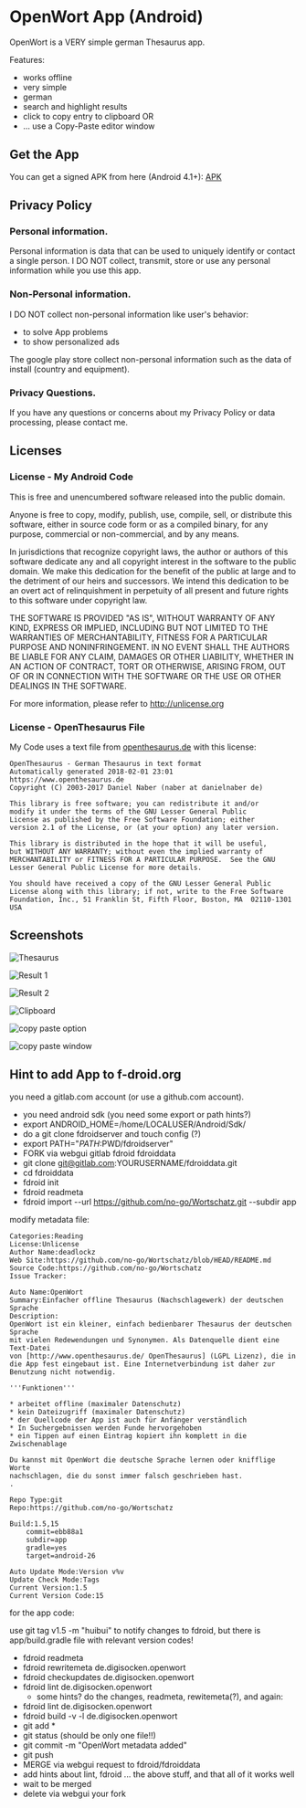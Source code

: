 # OpenWort App (Android)

OpenWort is a VERY simple german Thesaurus app.

Features:

 -  works offline
 -  very simple
 -  german
 -  search and highlight results
 -  click to copy entry to clipboard OR
 -  ... use a Copy-Paste editor window

## Get the App

You can get a signed APK from here (Android 4.1+): [APK](https://raw.githubusercontent.com/no-go/Wortschatz/master/app/release/app-release.apk)

## Privacy Policy

### Personal information.

Personal information is data that can be used to uniquely identify or contact a single person. I DO NOT collect, transmit, store or use any personal information while you use this app.

### Non-Personal information.

I DO NOT collect non-personal information like user's behavior:

 -  to solve App problems
 -  to show personalized ads

The google play store collect non-personal information such as the data of install (country and equipment).

### Privacy Questions.

If you have any questions or concerns about my Privacy Policy or data processing, please contact me.


## Licenses

### License - My Android Code

This is free and unencumbered software released into the public domain.

Anyone is free to copy, modify, publish, use, compile, sell, or distribute this software, either in source code form or as a compiled binary, for any purpose, commercial or non-commercial, and by any means.

In jurisdictions that recognize copyright laws, the author or authors of this software dedicate any and all copyright interest in the software to the public domain. We make this dedication for the benefit of the public at large and to the detriment of our heirs and successors. We intend this dedication to be an overt act of relinquishment in perpetuity of all present and future rights to this software under copyright law.

THE SOFTWARE IS PROVIDED "AS IS", WITHOUT WARRANTY OF ANY KIND, EXPRESS OR IMPLIED, INCLUDING BUT NOT LIMITED TO THE WARRANTIES OF MERCHANTABILITY, FITNESS FOR A PARTICULAR PURPOSE AND NONINFRINGEMENT. IN NO EVENT SHALL THE AUTHORS BE LIABLE FOR ANY CLAIM, DAMAGES OR OTHER LIABILITY, WHETHER IN AN ACTION OF CONTRACT, TORT OR OTHERWISE, ARISING FROM, OUT OF OR IN CONNECTION WITH THE SOFTWARE OR THE USE OR OTHER DEALINGS IN THE SOFTWARE.

For more information, please refer to http://unlicense.org

### License - OpenThesaurus File

My Code uses a text file from [openthesaurus.de](https://www.openthesaurus.de)
with this license:

    OpenThesaurus - German Thesaurus in text format
    Automatically generated 2018-02-01 23:01
    https://www.openthesaurus.de
    Copyright (C) 2003-2017 Daniel Naber (naber at danielnaber de)
    
    This library is free software; you can redistribute it and/or
    modify it under the terms of the GNU Lesser General Public
    License as published by the Free Software Foundation; either
    version 2.1 of the License, or (at your option) any later version.
    
    This library is distributed in the hope that it will be useful,
    but WITHOUT ANY WARRANTY; without even the implied warranty of
    MERCHANTABILITY or FITNESS FOR A PARTICULAR PURPOSE.  See the GNU
    Lesser General Public License for more details.
    
    You should have received a copy of the GNU Lesser General Public
    License along with this library; if not, write to the Free Software
    Foundation, Inc., 51 Franklin St, Fifth Floor, Boston, MA  02110-1301 USA

## Screenshots

![Thesaurus](img/thesaurus.jpg)

![Result 1](img/result.jpg)

![Result 2](img/result2.jpg)

![Clipboard](img/clipboard.jpg)

![copy paste option](img/copypaste.jpg)

![copy paste window](img/copypastewin.jpg)

## Hint to add App to f-droid.org

you need a gitlab.com account (or use a github.com account).

 -  you need android sdk (you need some export or path hints?)
 -  export ANDROID_HOME=/home/LOCALUSER/Android/Sdk/
 -  do a git clone fdroidserver and touch config (?)
 -  export PATH="$PATH:$PWD/fdroidserver"
 -  FORK via webgui gitlab fdroid fdroiddata
 -  git clone git@gitlab.com:YOURUSERNAME/fdroiddata.git
 -  cd fdroiddata
 -  fdroid init
 -  fdroid readmeta
 -  fdroid import --url https://github.com/no-go/Wortschatz.git --subdir app

modify metadata file:

    Categories:Reading
    License:Unlicense
    Author Name:deadlockz
    Web Site:https://github.com/no-go/Wortschatz/blob/HEAD/README.md
    Source Code:https://github.com/no-go/Wortschatz
    Issue Tracker:
    
    Auto Name:OpenWort
    Summary:Einfacher offline Thesaurus (Nachschlagewerk) der deutschen Sprache
    Description:
    OpenWort ist ein kleiner, einfach bedienbarer Thesaurus der deutschen Sprache
    mit vielen Redewendungen und Synonymen. Als Datenquelle dient eine Text-Datei
    von [http://www.openthesaurus.de/ OpenThesaurus] (LGPL Lizenz), die in
    die App fest eingebaut ist. Eine Internetverbindung ist daher zur
    Benutzung nicht notwendig.
    
    '''Funktionen'''
    
    * arbeitet offline (maximaler Datenschutz)
    * kein Dateizugriff (maximaler Datenschutz)
    * der Quellcode der App ist auch für Anfänger verständlich
    * In Suchergebnissen werden Funde hervorgehoben
    * ein Tippen auf einen Eintrag kopiert ihn komplett in die Zwischenablage
    
    Du kannst mit OpenWort die deutsche Sprache lernen oder knifflige Worte
    nachschlagen, die du sonst immer falsch geschrieben hast.
    .
    
    Repo Type:git
    Repo:https://github.com/no-go/Wortschatz
    
    Build:1.5,15
        commit=ebb88a1
        subdir=app
        gradle=yes
        target=android-26
    
    Auto Update Mode:Version v%v
    Update Check Mode:Tags
    Current Version:1.5
    Current Version Code:15

for the app code:

use git tag v1.5 -m "huibui" to notify changes to fdroid, but there
is app/build.gradle file with relevant version codes!

 -  fdroid readmeta
 -  fdroid rewritemeta de.digisocken.openwort
 -  fdroid checkupdates de.digisocken.openwort
 -  fdroid lint de.digisocken.openwort
     -  some hints? do the changes, readmeta, rewitemeta(?), and again:
 -  fdroid lint de.digisocken.openwort
 -  fdroid build -v -l de.digisocken.openwort
 -  git add *
 -  git status (should be only one file!!)
 -  git commit -m "OpenWort metadata added"
 -  git push
 -  MERGE via webgui request to fdroid/fdroiddata
 -  add hints about lint, fdroid ... the above stuff, and that all of it works well
 -  wait to be merged
 -  delete via webgui your fork
